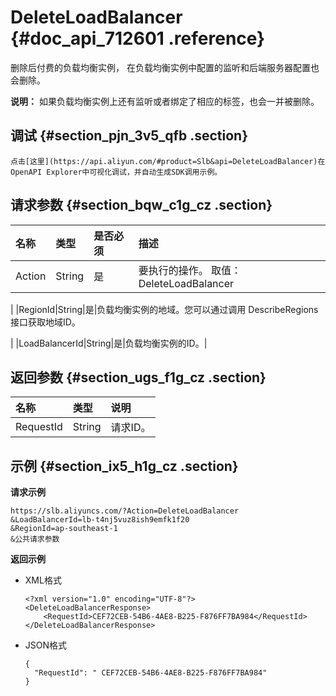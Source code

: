 # DeleteLoadBalancer {#doc_api_712601 .reference}

删除后付费的负载均衡实例， 在负载均衡实例中配置的监听和后端服务器配置也会删除。

**说明：** 如果负载均衡实例上还有监听或者绑定了相应的标签，也会一并被删除。

## 调试 {#section_pjn_3v5_qfb .section}

```
点击[这里](https://api.aliyun.com/#product=Slb&api=DeleteLoadBalancer)在OpenAPI Explorer中可视化调试，并自动生成SDK调用示例。
```

## 请求参数 {#section_bqw_c1g_cz .section}

|名称|类型|是否必须|描述|
|:-|:-|:---|:-|
|Action|String|是|要执行的操作。 取值： DeleteLoadBalancer

|
|RegionId|String|是|负载均衡实例的地域。您可以通过调用 DescribeRegions接口获取地域ID。

|
|LoadBalancerId|String|是|负载均衡实例的ID。|

## 返回参数 {#section_ugs_f1g_cz .section}

|名称|类型|说明|
|:-|:-|:-|
|RequestId|String|请求ID。|

## 示例 {#section_ix5_h1g_cz .section}

**请求示例**

``` {#public}
https://slb.aliyuncs.com/?Action=DeleteLoadBalancer
&LoadBalancerId=lb-t4nj5vuz8ish9emfk1f20
&RegionId=ap-southeast-1
&公共请求参数
```

**返回示例**

-   XML格式

    ```
    <?xml version="1.0" encoding="UTF-8"?>
    <DeleteLoadBalancerResponse>
    	<RequestId>CEF72CEB-54B6-4AE8-B225-F876FF7BA984</RequestId>
    </DeleteLoadBalancerResponse>
    ```

-   JSON格式

    ```
    {
      "RequestId": " CEF72CEB-54B6-4AE8-B225-F876FF7BA984"
    }
    ```


